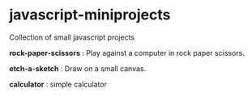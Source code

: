 # javascript-miniprojects
Collection of small javascript projects

**rock-paper-scissors** : Play against a computer in rock paper scissors.

**etch-a-sketch** : Draw on a small canvas.

**calculator** : simple calculator